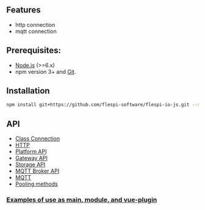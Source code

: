 ## Features
* http connection
* mqtt connection

## Prerequisites:

- [Node.js](https://nodejs.org/en/) (>=6.x)
- npm version 3+ and [Git](https://git-scm.com/).

## Installation
```sh
npm install git+https://github.com/flespi-software/flespi-io-js.git --save
```

## API
* [Class Connection](connection.md)
* [HTTP](http.md)
* [Platform API](platformAPI.md)
* [Gateway API](gatewayAPI.md)
* [Storage API](storageAPI.md)
* [MQTT Broker API](MQTTBrokerAPI.md)
* [MQTT](MQTT.md)
* [Pooling methods](pool.md)

### [Examples of use as main, module, and vue-plugin](docs/examples.md)